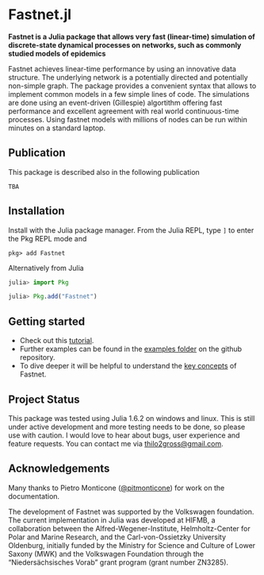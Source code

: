# Fastnet.jl

**Fastnet is a Julia package that allows very fast (linear-time) simulation of discrete-state dynamical processes on networks, such as commonly studied models of epidemics**

Fastnet achieves linear-time performance by using an innovative data structure. The underlying network is a potentially directed and potentially non-simple graph. The package provides a convenient syntax that allows to implement common models in a few simple lines of code. The simulations are done using an event-driven (Gillespie) algortithm offering fast performance and excellent agreement with real world continuous-time processes. Using fastnet models with millions of nodes can be run within minutes on a standard laptop. 

## Publication
This package is described also in the following publication
```
TBA
```

## Installation

Install with the Julia package manager.
From the Julia REPL, type `]` to enter the Pkg REPL mode and

```
pkg> add Fastnet
```

Alternatively from Julia

```julia
julia> import Pkg

julia> Pkg.add("Fastnet")
```

## Getting started
- Check out this [tutorial](tutorial.md). 
- Further examples can be found in the [examples folder](https://github.com/bridgewalker/Fastnet.jl/tree/master/examples) on the github repository.
- To dive deeper it will be helpful to understand the [key concepts](concepts.md) of Fastnet. 

## Project Status
This package was tested using Julia 1.6.2 on windows and linux. This is still under active development and 
more testing needs to be done, so please use with caution. I would love to hear about bugs, user experience and 
feature requests. You can contact me via thilo2gross@gmail.com.

## Acknowledgements
Many thanks to Pietro Monticone ([@pitmonticone](https://github.com/pitmonticone)) for work on the documentation. 

The development of Fastnet was supported by the Volkswagen foundation. The current implementation in Julia was developed at HIFMB, a collaboration between the Alfred-Wegener-Institute, Helmholtz-Center for Polar and Marine Research, and the Carl-von-Ossietzky University Oldenburg, initially funded by the Ministry for Science and Culture of Lower Saxony (MWK) and the Volkswagen Foundation through the “Niedersächsisches Vorab” grant program (grant number ZN3285).
